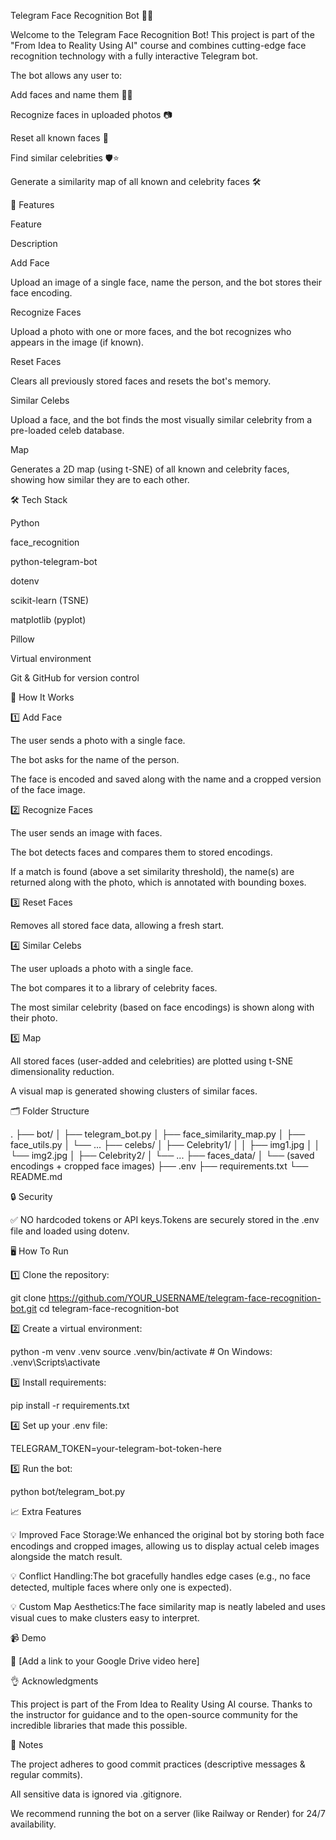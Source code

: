 Telegram Face Recognition Bot 🤖📸

Welcome to the Telegram Face Recognition Bot! This project is part of the "From Idea to Reality Using AI" course and combines cutting-edge face recognition technology with a fully interactive Telegram bot.

The bot allows any user to:

Add faces and name them 🧑‍💻

Recognize faces in uploaded photos 📷

Reset all known faces 🔄

Find similar celebrities 🛡️⭐

Generate a similarity map of all known and celebrity faces 🛠️

🚀 Features

Feature

Description

Add Face

Upload an image of a single face, name the person, and the bot stores their face encoding.

Recognize Faces

Upload a photo with one or more faces, and the bot recognizes who appears in the image (if known).

Reset Faces

Clears all previously stored faces and resets the bot's memory.

Similar Celebs

Upload a face, and the bot finds the most visually similar celebrity from a pre-loaded celeb database.

Map

Generates a 2D map (using t-SNE) of all known and celebrity faces, showing how similar they are to each other.

🛠️ Tech Stack

Python

face_recognition

python-telegram-bot

dotenv

scikit-learn (TSNE)

matplotlib (pyplot)

Pillow

Virtual environment

Git & GitHub for version control

🔑 How It Works

1️⃣ Add Face

The user sends a photo with a single face.

The bot asks for the name of the person.

The face is encoded and saved along with the name and a cropped version of the face image.

2️⃣ Recognize Faces

The user sends an image with faces.

The bot detects faces and compares them to stored encodings.

If a match is found (above a set similarity threshold), the name(s) are returned along with the photo, which is annotated with bounding boxes.

3️⃣ Reset Faces

Removes all stored face data, allowing a fresh start.

4️⃣ Similar Celebs

The user uploads a photo with a single face.

The bot compares it to a library of celebrity faces.

The most similar celebrity (based on face encodings) is shown along with their photo.

5️⃣ Map

All stored faces (user-added and celebrities) are plotted using t-SNE dimensionality reduction.

A visual map is generated showing clusters of similar faces.

🗂️ Folder Structure

.
├── bot/
│   ├── telegram_bot.py
│   ├── face_similarity_map.py
│   ├── face_utils.py
│   └── ...
├── celebs/
│   ├── Celebrity1/
│   │   ├── img1.jpg
│   │   └── img2.jpg
│   ├── Celebrity2/
│   └── ...
├── faces_data/
│   └── (saved encodings + cropped face images)
├── .env
├── requirements.txt
└── README.md

🔒 Security

✅ NO hardcoded tokens or API keys.Tokens are securely stored in the .env file and loaded using dotenv.

🖥️ How To Run

1️⃣ Clone the repository:

git clone https://github.com/YOUR_USERNAME/telegram-face-recognition-bot.git
cd telegram-face-recognition-bot

2️⃣ Create a virtual environment:

python -m venv .venv
source .venv/bin/activate  # On Windows: .venv\Scripts\activate

3️⃣ Install requirements:

pip install -r requirements.txt

4️⃣ Set up your .env file:

TELEGRAM_TOKEN=your-telegram-bot-token-here

5️⃣ Run the bot:

python bot/telegram_bot.py

📈 Extra Features

💡 Improved Face Storage:We enhanced the original bot by storing both face encodings and cropped images, allowing us to display actual celeb images alongside the match result.

💡 Conflict Handling:The bot gracefully handles edge cases (e.g., no face detected, multiple faces where only one is expected).

💡 Custom Map Aesthetics:The face similarity map is neatly labeled and uses visual cues to make clusters easy to interpret.

📹 Demo

🔗 [Add a link to your Google Drive video here]

👌 Acknowledgments

This project is part of the From Idea to Reality Using AI course. Thanks to the instructor for guidance and to the open-source community for the incredible libraries that made this possible.

📢 Notes

The project adheres to good commit practices (descriptive messages & regular commits).

All sensitive data is ignored via .gitignore.

We recommend running the bot on a server (like Railway or Render) for 24/7 availability.
